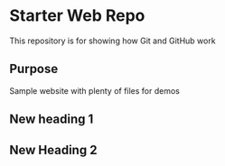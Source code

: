 # Starter Web Repo

This repository is for showing how Git and GitHub work

## Purpose

Sample website with plenty of files for demos

## New heading 1

## New Heading 2